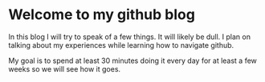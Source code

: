 # Welcome to my github blog

In this blog I will try to speak of a few things. It will likely be dull. I plan on talking about my experiences while learning how to navigate github.

My goal is to spend at least 30 minutes doing it every day for at least a few weeks so we will see how it goes.
